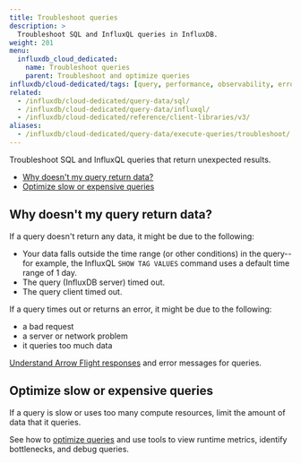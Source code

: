 ```yaml
---
title: Troubleshoot queries
description: >
  Troubleshoot SQL and InfluxQL queries in InfluxDB.
weight: 201
menu:
  influxdb_cloud_dedicated:
    name: Troubleshoot queries
    parent: Troubleshoot and optimize queries
influxdb/cloud-dedicated/tags: [query, performance, observability, errors, sql, influxql]
related:
  - /influxdb/cloud-dedicated/query-data/sql/
  - /influxdb/cloud-dedicated/query-data/influxql/
  - /influxdb/cloud-dedicated/reference/client-libraries/v3/
aliases:
  - /influxdb/cloud-dedicated/query-data/execute-queries/troubleshoot/
---
```


Troubleshoot SQL and InfluxQL queries that return unexpected results.

- [Why doesn't my query return data?](#why-doesnt-my-query-return-data)
- [Optimize slow or expensive queries](#optimize-slow-or-expensive-queries)

## Why doesn't my query return data?

If a query doesn't return any data, it might be due to the following:

- Your data falls outside the time range (or other conditions) in the query--for example, the InfluxQL `SHOW TAG VALUES` command uses a default time range of 1 day.
- The query (InfluxDB server) timed out.
- The query client timed out.

If a query times out or returns an error, it might be due to the following:

- a bad request
- a server or network problem
- it queries too much data

[Understand Arrow Flight responses](/influxdb/cloud-dedicated/query-data/troubleshoot-and-optimize/flight-responses/) and error messages for queries.

## Optimize slow or expensive queries

If a query is slow or uses too many compute resources, limit the amount of data that it queries.

See how to [optimize queries](/influxdb/cloud-dedicated/query-data/troubleshoot-and-optimize/optimize-queries/) and use tools to view runtime metrics, identify bottlenecks, and debug queries.
